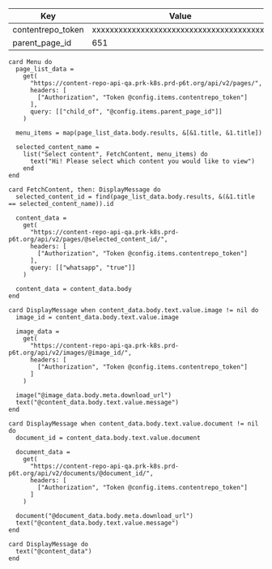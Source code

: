 <!--
 dictionary: "config"
version: "0.1.0"
columns: [] 
-->

| Key               | Value                                    |
| ----------------- | ---------------------------------------- |
| contentrepo_token | xxxxxxxxxxxxxxxxxxxxxxxxxxxxxxxxxxxxxxxx |
| parent_page_id    | 651                                      |

<!-- { section: "6a6de1f0-3f65-48aa-93db-5b0ea7f6e5b2", x: 0, y: 0} -->

```stack
card Menu do
  page_list_data =
    get(
      "https://content-repo-api-qa.prk-k8s.prd-p6t.org/api/v2/pages/",
      headers: [
        ["Authorization", "Token @config.items.contentrepo_token"]
      ],
      query: [["child_of", "@config.items.parent_page_id"]]
    )

  menu_items = map(page_list_data.body.results, &[&1.title, &1.title])

  selected_content_name =
    list("Select content", FetchContent, menu_items) do
      text("Hi! Please select which content you would like to view")
    end
end

card FetchContent, then: DisplayMessage do
  selected_content_id = find(page_list_data.body.results, &(&1.title == selected_content_name)).id

  content_data =
    get(
      "https://content-repo-api-qa.prk-k8s.prd-p6t.org/api/v2/pages/@selected_content_id/",
      headers: [
        ["Authorization", "Token @config.items.contentrepo_token"]
      ],
      query: [["whatsapp", "true"]]
    )

  content_data = content_data.body
end

card DisplayMessage when content_data.body.text.value.image != nil do
  image_id = content_data.body.text.value.image

  image_data =
    get(
      "https://content-repo-api-qa.prk-k8s.prd-p6t.org/api/v2/images/@image_id/",
      headers: [
        ["Authorization", "Token @config.items.contentrepo_token"]
      ]
    )

  image("@image_data.body.meta.download_url")
  text("@content_data.body.text.value.message")
end

card DisplayMessage when content_data.body.text.value.document != nil do
  document_id = content_data.body.text.value.document

  document_data =
    get(
      "https://content-repo-api-qa.prk-k8s.prd-p6t.org/api/v2/documents/@document_id/",
      headers: [
        ["Authorization", "Token @config.items.contentrepo_token"]
      ]
    )

  document("@document_data.body.meta.download_url")
  text("@content_data.body.text.value.message")
end

card DisplayMessage do
  text("@content_data")
end

```